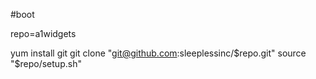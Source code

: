 #boot

repo=a1widgets

yum install git
git clone "git@github.com:sleeplessinc/$repo.git"
source "$repo/setup.sh"

